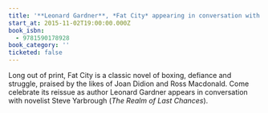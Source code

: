 ```yaml
---
title: '**Leonard Gardner**, *Fat City* appearing in conversation with Steve Yarbrough'
start_at: 2015-11-02T19:00:00.000Z
book_isbn:
  - 9781590178928
book_category: ''
ticketed: false
---
```


Long out of print, Fat City is a classic novel of boxing, defiance and struggle, praised by the likes of Joan Didion and Ross Macdonald. Come celebrate its reissue as author Leonard Gardner appears in conversation with novelist Steve Yarbrough (*The Realm of Last Chances*).
